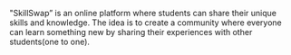 "SkillSwap” is an online platform where students can share their unique skills and knowledge. The idea is to create a community where everyone can learn something new by sharing their experiences with other students(one to one).
